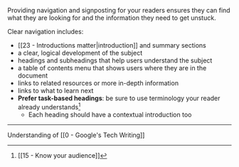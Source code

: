Providing navigation and signposting for your readers ensures they can find what they are looking for and the information they need to get unstuck.

Clear navigation includes:

-   [[23 - Introductions matter|introduction]] and summary sections
-   a clear, logical development of the subject
-   headings and subheadings that help users understand the subject
-   a table of contents menu that shows users where they are in the document
-   links to related resources or more in-depth information
-   links to what to learn next
-  **Prefer task-based headings**: be sure to use terminology your reader already understands[^1]
	- Each heading should have a contextual introduction too

---

Understanding of [[0 - Google's Tech Writing]]

[^1]: [[15 - Know your audience]]